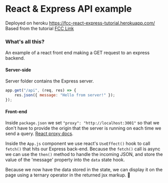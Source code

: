 # React & Express API example

Deployed on heroku https://fcc-react-express-tutorial.herokuapp.com/
Based from the tutorial [FCC Link](https://www.freecodecamp.org/news/how-to-create-a-react-app-with-a-node-backend-the-complete-guide/)

### What's all this?
An example of a react front end making a GET request to an express backend.

#### Server-side
Server folder contains the Express server.

```js
app.get("/api", (req, res) => {
    res.json({ message: "Hello from server!" });
});
```
#### Front-end
Inside `package.json` we set `"proxy": "http://localhost:3001"` so that we don't have to provide the origin that the server is running on each time we send a query. [React proxy docs](https://create-react-app.dev/docs/proxying-api-requests-in-development/).

Inside the `App.js` component we use react's `UseEffect()` hook to call `fetch()` that hits our Express back-end. Because the `fetch()` call is async we can use the `then()` method to handle the incoming JSON, and store the value of the 'message' property into the `data` state hook.

Because we now have the data stored in the state, we can display it on the page using a ternary operator in the returned jsx markup. 🥳
